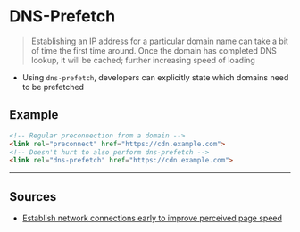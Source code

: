 # DNS-Prefetch

> Establishing an IP address for a particular domain name can take a bit of time the first time around. Once the domain has completed DNS lookup, it will be cached; further increasing speed of loading

- Using `dns-prefetch`, developers can explicitly state which domains need to be prefetched

## Example

```html
<!-- Regular preconnection from a domain -->
<link rel="preconnect" href="https://cdn.example.com">
<!-- Doesn't hurt to also perform dns-prefetch -->
<link rel="dns-prefetch" href="https://cdn.example.com">
```

-----

## Sources

- [Establish network connections early to improve perceived page speed](https://web.dev/preconnect-and-dns-prefetch/)
